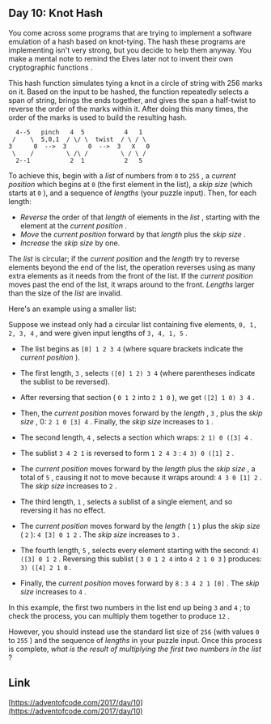 ## Day 10: Knot Hash

You come across some programs that are trying to implement a software emulation of a hash based on knot-tying. The hash these programs are implementing isn't very strong, but you decide to help them anyway. You make a mental note to remind the Elves later not to invent their own cryptographic functions .

This hash function simulates tying a knot in a circle of string with 256 marks on it. Based on the input to be hashed, the function repeatedly selects a span of string, brings the ends together, and gives the span a half-twist to reverse the order of the marks within it. After doing this many times, the order of the marks is used to build the resulting hash.

      4--5   pinch   4  5           4   1
     /    \  5,0,1  / \/ \  twist  / \ / \
    3      0  -->  3      0  -->  3   X   0
     \    /         \ /\ /         \ / \ /
      2--1           2  1           2   5

To achieve this, begin with a _list_ of numbers from `0` to `255` , a _current position_ which begins at `0` (the first element in the list), a _skip size_ (which starts at `0` ), and a sequence of _lengths_ (your puzzle input). Then, for each length:

- _Reverse_ the order of that _length_ of elements in the _list_ , starting with the element at the _current position_ .
- _Move_ the _current position_ forward by that _length_ plus the _skip size_ .
- _Increase_ the _skip size_ by one.

The _list_ is circular; if the _current position_ and the _length_ try to reverse elements beyond the end of the list, the operation reverses using as many extra elements as it needs from the front of the list. If the _current position_ moves past the end of the list, it wraps around to the front. _Lengths_ larger than the size of the _list_ are invalid.

Here's an example using a smaller list:

Suppose we instead only had a circular list containing five elements, `0, 1, 2, 3, 4` , and were given input lengths of `3, 4, 1, 5` .

- The list begins as `[0] 1 2 3 4` (where square brackets indicate the _current position_ ).
- The first length, `3` , selects `([0] 1 2) 3 4` (where parentheses indicate the sublist to be reversed).
- After reversing that section ( `0 1 2` into `2 1 0` ), we get `([2] 1 0) 3 4` .
- Then, the _current position_ moves forward by the _length_ , `3` , plus the _skip size_ , 0: `2 1 0 [3] 4` . Finally, the _skip size_ increases to `1` .

- The second length, `4` , selects a section which wraps: `2 1) 0 ([3] 4` .
- The sublist `3 4 2 1` is reversed to form `1 2 4 3` : `4 3) 0 ([1] 2` .
- The _current position_ moves forward by the _length_ plus the _skip size_ , a total of `5` , causing it not to move because it wraps around: `4 3 0 [1] 2` . The _skip size_ increases to `2` .

- The third length, `1` , selects a sublist of a single element, and so reversing it has no effect.
- The _current position_ moves forward by the _length_ ( `1` ) plus the _skip size_ ( `2` ): `4 [3] 0 1 2` . The _skip size_ increases to `3` .

- The fourth length, `5` , selects every element starting with the second: `4) ([3] 0 1 2` . Reversing this sublist ( `3 0 1 2 4` into `4 2 1 0 3` ) produces: `3) ([4] 2 1 0` .
- Finally, the _current position_ moves forward by `8` : `3 4 2 1 [0]` . The _skip size_ increases to `4` .

In this example, the first two numbers in the list end up being `3` and `4` ; to check the process, you can multiply them together to produce `12` .

However, you should instead use the standard list size of `256` (with values `0` to `255` ) and the sequence of _lengths_ in your puzzle input. Once this process is complete, _what is the result of multiplying the first two numbers in the list_ ?

## Link

[https://adventofcode.com/2017/day/10](https://adventofcode.com/2017/day/10)
